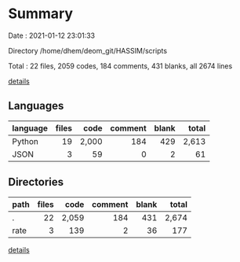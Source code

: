 # Summary

Date : 2021-01-12 23:01:33

Directory /home/dhem/deom_git/HASSIM/scripts

Total : 22 files,  2059 codes, 184 comments, 431 blanks, all 2674 lines

[details](details.md)

## Languages
| language | files | code | comment | blank | total |
| :--- | ---: | ---: | ---: | ---: | ---: |
| Python | 19 | 2,000 | 184 | 429 | 2,613 |
| JSON | 3 | 59 | 0 | 2 | 61 |

## Directories
| path | files | code | comment | blank | total |
| :--- | ---: | ---: | ---: | ---: | ---: |
| . | 22 | 2,059 | 184 | 431 | 2,674 |
| rate | 3 | 139 | 2 | 36 | 177 |

[details](details.md)